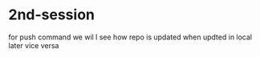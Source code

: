 # 2nd-session
for push command
 we wil l see  how repo is updated  when updted in local
 later vice versa
